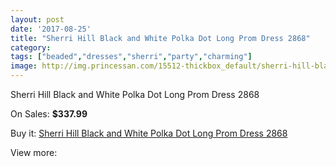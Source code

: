 ```yaml
---
layout: post
date: '2017-08-25'
title: "Sherri Hill Black and White Polka Dot Long Prom Dress 2868"
category: 
tags: ["beaded","dresses","sherri","party","charming"]
image: http://img.princessan.com/15512-thickbox_default/sherri-hill-black-and-white-polka-dot-long-prom-dress-2868.jpg
---
```

Sherri Hill Black and White Polka Dot Long Prom Dress 2868

On Sales: **$337.99**
<a href="https://www.princessan.com/en/7230-sherri-hill-black-and-white-polka-dot-long-prom-dress-2868.html"><amp-img layout="responsive" width="600" height="600" src="//img.princessan.com/15512-thickbox_default/sherri-hill-black-and-white-polka-dot-long-prom-dress-2868.jpg" alt="Sherri Hill Black and White Polka Dot Long Prom Dress 2868 0" /></a>
<a href="https://www.princessan.com/en/7230-sherri-hill-black-and-white-polka-dot-long-prom-dress-2868.html"><amp-img layout="responsive" width="600" height="600" src="//img.princessan.com/15515-thickbox_default/sherri-hill-black-and-white-polka-dot-long-prom-dress-2868.jpg" alt="Sherri Hill Black and White Polka Dot Long Prom Dress 2868 1" /></a>
<a href="https://www.princessan.com/en/7230-sherri-hill-black-and-white-polka-dot-long-prom-dress-2868.html"><amp-img layout="responsive" width="600" height="600" src="//img.princessan.com/15514-thickbox_default/sherri-hill-black-and-white-polka-dot-long-prom-dress-2868.jpg" alt="Sherri Hill Black and White Polka Dot Long Prom Dress 2868 2" /></a>
<a href="https://www.princessan.com/en/7230-sherri-hill-black-and-white-polka-dot-long-prom-dress-2868.html"><amp-img layout="responsive" width="600" height="600" src="//img.princessan.com/15513-thickbox_default/sherri-hill-black-and-white-polka-dot-long-prom-dress-2868.jpg" alt="Sherri Hill Black and White Polka Dot Long Prom Dress 2868 3" /></a>

Buy it: [Sherri Hill Black and White Polka Dot Long Prom Dress 2868](https://www.princessan.com/en/7230-sherri-hill-black-and-white-polka-dot-long-prom-dress-2868.html "Sherri Hill Black and White Polka Dot Long Prom Dress 2868")

View more: [](https://www.princessan.com/en/- "")